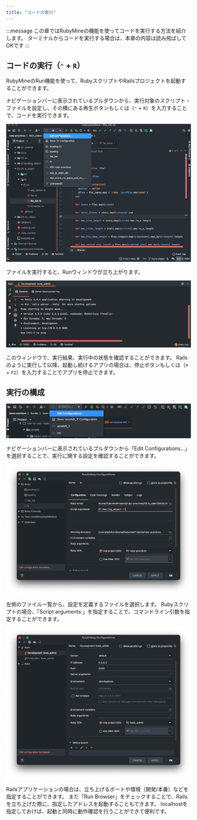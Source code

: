 ```yaml
---
title: "コードの実行"
---
```


:::message
この章ではRubyMineの機能を使ってコードを実行する方法を紹介します。
ターミナルからコードを実行する場合は、本章の内容は読み飛ばしてOKです
:::

## コードの実行（`⌃` + `R`）

RubyMineのRun機能を使って、RubyスクリプトやRailsプロジェクトを起動することができます。

ナビゲーションバーに表示されているプルダウンから、実行対象のスクリプト・ファイルを設定し、その横にある再生ボタンもしくは（`⌃` + `R`）を入力することで、コードを実行できます。

![](/images/run-source/how-to-run-code.gif)

ファイルを実行すると、Runウィンドウが立ち上がります。

![](/images/run-source/rubymine-210816-10:51:15.png)

このウィンドウで、実行結果、実行中の状態を確認することができます。
Railsのように実行して以降、起動し続けるアプリの場合は、停止ボタンもしくは（`⌘` + `F2`）を入力することでアプリを停止できます。

## 実行の構成

![](/images/run-source/rubymine-210816-10:57:13.png)

ナビゲーションバーに表示されているプルダウンから「Edit Configurations...」を選択することで、実行に関する設定を確認することができます。

![](/images/run-source/rubymine-210816-10:59:17.png)

左側のファイル一覧から、設定を定義するファイルを選択します。
Rubyスクリプトの場合、「Script arguments:」を指定することで、コマンドライン引数を指定することができます。

![](/images/run-source/rubymine-210816-10:58:44.png)

Railsアプリケーションの場合は、立ち上げるポートや環境（開発/本番）などを指定することができます。
また「Run Browser」をチェックすることで、Railsを立ち上げた際に、指定したアドレスを起動することもできます。
localhostを指定しておけば、起動と同時に動作確認を行うことができて便利です。
